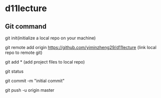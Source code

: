 # d11lecture

## Git command

git init(initialize a local repo on your machine)

git remote add origin https://github.com/yiminzheng29/d11lecture (link local repo to remote git)

git add * (add project files to local repo)

git status

git commit -m "initial commit"

git push -u origin master
